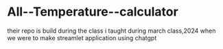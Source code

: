 # All--Temperature--calculator
their repo is build during the class i taught during march class,2024 when we were to make streamlet application using chatgpt
